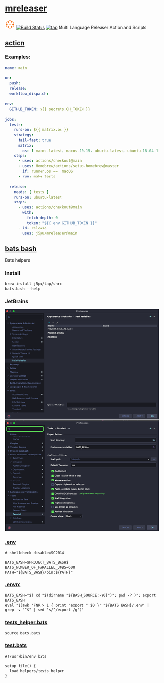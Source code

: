 # [mreleaser](https://github.com/j5pu/mreleaser)
![shrc](./.idea/icon.svg)
[![Build Status](https://github.com/j5pu/mreleaser/workflows/main/badge.svg)](https://github.com/j5pu/mreleaser/actions/workflows/main.yaml)
[![tap](https://github.com/j5pu/homebrew-tap/workflows/main/badge.svg)](https://github.com/j5pu/homebrew-tap/actions)
Multi Language Releaser Action and Scripts

## [action](./action.yml)

### Examples:
```yaml
name: main

on:
  push:
  release:
  workflow_dispatch:

env:
  GITHUB_TOKEN: ${{ secrets.GH_TOKEN }}

jobs:
  tests:
    runs-on: ${{ matrix.os }}
    strategy:
      fail-fast: true
      matrix:
        os: [ macos-latest, macos-10.15, ubuntu-latest, ubuntu-18.04 ]
    steps:
      - uses: actions/checkout@main
      - uses: Homebrew/actions/setup-homebrew@master
        if: runner.os == 'macOS'
      - run: make tests

  release:
    needs: [ tests ]
    runs-on: ubuntu-latest
    steps:
      - uses: actions/checkout@main
        with:
          fetch-depth: 0
          token: "${{ env.GITHUB_TOKEN }}"
      - id: release
        uses: j5pu/mreleaser@main
```

## [bats.bash](./bin/bats.bash)
Bats helpers

### Install

````shell
brew install j5pu/tap/shrc
bats.bash --help
````

### JetBrains

![PathVariables.png](./.idea/assets/Path%20Variables.png)
![Terminal.png](./.idea/assets/Terminal.png)

### [.env](.env)

```shell
# shellcheck disable=SC2034

BATS_BASH=$PROJECT_BATS_BASH$
BATS_NUMBER_OF_PARALLEL_JOBS=600
PATH="${BATS_BASH}/bin:${PATH}"
```

### [.envrc](.envrc)

````shell
BATS_BASH="$( cd "$(dirname "${BASH_SOURCE:-$0}")"; pwd -P )"; export BATS_BASH
eval "$(awk 'FNR > 1 { print "export " $0 }' "${BATS_BASH}/.env" | grep -v "^$" | sed 's/^/export /g')"

````

### [tests_helper.bats](tests/helpers/helper.bash)

```shell
source bats.bats
```

### [test.bats](tests/bats.bash/func::exported.bats)

````shell
#!/usr/bin/env bats

setup_file() {
  load helpers/tests_helper
}
````
